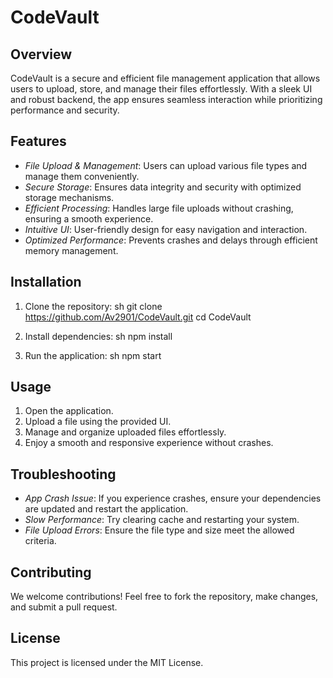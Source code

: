 # CodeVault

## Overview

CodeVault is a secure and efficient file management application that allows users to upload, store, and manage their files effortlessly. With a sleek UI and robust backend, the app ensures seamless interaction while prioritizing performance and security.

## Features

- *File Upload & Management*: Users can upload various file types and manage them conveniently.
- *Secure Storage*: Ensures data integrity and security with optimized storage mechanisms.
- *Efficient Processing*: Handles large file uploads without crashing, ensuring a smooth experience.
- *Intuitive UI*: User-friendly design for easy navigation and interaction.
- *Optimized Performance*: Prevents crashes and delays through efficient memory management.

## Installation

1. Clone the repository:
   sh
   git clone https://github.com/Av2901/CodeVault.git
   cd CodeVault
   
2. Install dependencies:
   sh
   npm install
   
3. Run the application:
   sh
   npm start
   

## Usage

1. Open the application.
2. Upload a file using the provided UI.
3. Manage and organize uploaded files effortlessly.
4. Enjoy a smooth and responsive experience without crashes.

## Troubleshooting

- *App Crash Issue*: If you experience crashes, ensure your dependencies are updated and restart the application.
- *Slow Performance*: Try clearing cache and restarting your system.
- *File Upload Errors*: Ensure the file type and size meet the allowed criteria.

## Contributing

We welcome contributions! Feel free to fork the repository, make changes, and submit a pull request.

## License

This project is licensed under the MIT License.

<!-- ## Contact

For any queries, reach out at [your-email@example.com](mailto\:your-email@example.com). -->
